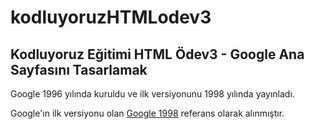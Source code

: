 # kodluyoruzHTMLodev3

## Kodluyoruz Eğitimi HTML Ödev3 - Google Ana Sayfasını Tasarlamak

Google 1996 yılında kuruldu ve ilk versiyonunu 1998 yılında yayınladı. 

Google'ın ilk versiyonu olan [Google 1998](https://web.archive.org/web/19981202230410if_/http://www.google.com/) referans olarak alınmıştır. 
